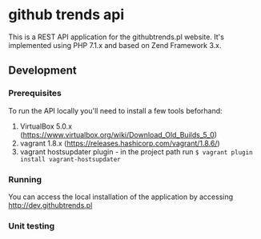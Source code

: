 # github trends api

This is a REST API application for the githubtrends.pl website. It's implemented using PHP 7.1.x and based on Zend Framework 3.x.


## Development

### Prerequisites

To run the API locally you'll need to install a few tools beforhand:

1. VirtualBox 5.0.x (https://www.virtualbox.org/wiki/Download_Old_Builds_5_0)
2. vagrant 1.8.x (https://releases.hashicorp.com/vagrant/1.8.6/)
3. vagrant hostsupdater plugin - in the project path run `$ vagrant plugin install vagrant-hostsupdater`

### Running

You can access the local installation of the application by accessing http://dev.githubtrends.pl

### Unit testing

